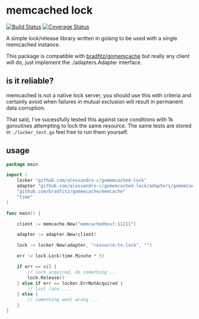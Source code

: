 # memcached lock

[![Build Status](https://travis-ci.org/alessandro-c/gomemcached-lock.svg?branch=master)](https://travis-ci.org/alessandro-c/gomemcached-lock)
[![Coverage Status](https://coveralls.io/repos/github/alessandro-c/gomemcached-lock/badge.svg?branch=master)](https://coveralls.io/github/alessandro-c/gomemcached-lock?branch=master)

A simple lock/release library written in golang to be used with a single memcached instance.

This package is compatible with [bradfitz/gomemcache](https://github.com/bradfitz/gomemcache) but
really any client will do, just implement the ./adapters.Adapter interface.

## is it reliable?

memcached is not a native lock server, you should use this with criteria and
certainly avoid when failures in mutual exclusion will result in permanent data corruption.

That said, I've sucessfully tested this against race conditions with 1k goroutines attempting to lock the same resource.
The same tests are stored in `./locker_test.go` feel free to run them yourself.

## usage

```go
package main

import (
	locker "github.com/alessandro-c/gomemcached-lock"
	adapter "github.com/alessandro-c/gomemcached-lock/adapters/gomemcache"
	"github.com/bradfitz/gomemcache/memcache"
	"time"
)

func main() {

	client := memcache.New("memcachedhost:11211")

	adapter := adapter.New(client)

	lock := locker.New(adapter, "resource:to:lock", "")

	err := lock.Lock(time.Minute * 5)

	if err == nil {
		// lock acquired, do something ...
		lock.Release()
	} else if err == locker.ErrNotAcquired {
		// lost race ...
	} else {
		// something went wrong ...
	}
}
```